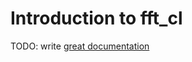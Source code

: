 # Introduction to fft_cl

TODO: write [great documentation](http://jacobian.org/writing/what-to-write/)
